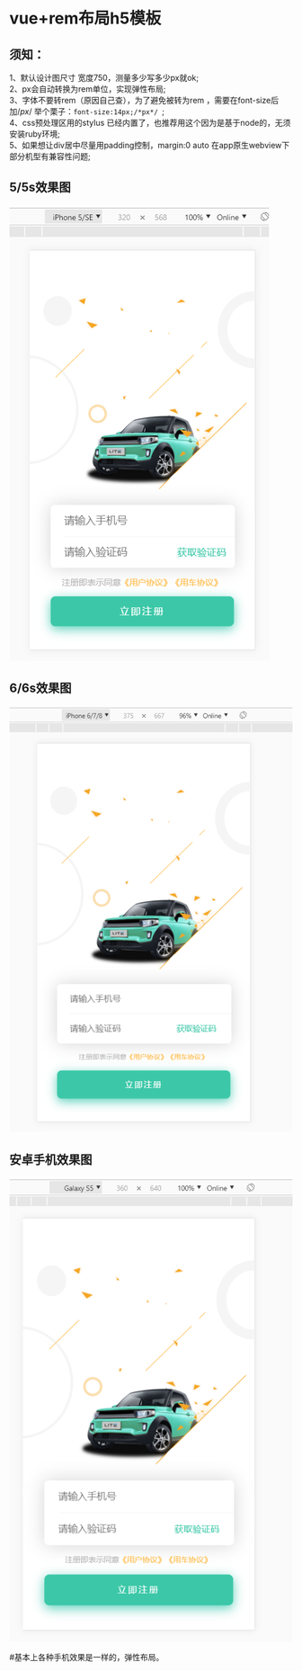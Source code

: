 # vue+rem布局h5模板

## 须知：

1、默认设计图尺寸 宽度750，测量多少写多少px就ok;</br>
2、px会自动转换为rem单位，实现弹性布局;</br>
3、字体不要转rem（原因自己查），为了避免被转为rem  ，需要在font-size后加/*px*/    举个栗子：```font-size:14px;/*px*/ ```;</br>
4、css预处理区用的stylus 已经内置了，也推荐用这个因为是基于node的，无须安装ruby环境;</br>
5、如果想让div居中尽量用padding控制，margin:0 auto 在app原生webview下部分机型有兼容性问题;</br>
## 5/5s效果图
![Image text](https://github.com/proactivefly/staticFolder/blob/master/img/5s.png)

## 6/6s效果图
![Image text](https://github.com/proactivefly/staticFolder/blob/master/img/6.png)

## 安卓手机效果图
![Image text](https://github.com/proactivefly/staticFolder/blob/master/img/7.png)


#基本上各种手机效果是一样的，弹性布局。
